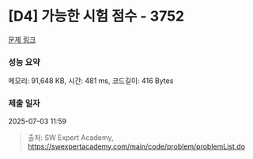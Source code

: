 # [D4] 가능한 시험 점수 - 3752 

[문제 링크](https://swexpertacademy.com/main/code/problem/problemDetail.do?contestProbId=AWHPkqBqAEsDFAUn) 

### 성능 요약

메모리: 91,648 KB, 시간: 481 ms, 코드길이: 416 Bytes

### 제출 일자

2025-07-03 11:59



> 출처: SW Expert Academy, https://swexpertacademy.com/main/code/problem/problemList.do